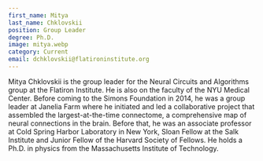 ```yaml
---
first_name: Mitya
last_name: Chklovskii
position: Group Leader
degree: Ph.D.
image: mitya.webp
category: Current
email: dchklovskii@flatironinstitute.org
---
```

<!-- bio below -->
Mitya Chklovskii is the group leader for the Neural Circuits and Algorithms group at the Flatiron Institute. He is also on the faculty of the NYU Medical Center. Before coming to the Simons Foundation in 2014, he was a group leader at Janelia Farm where he initiated and led a collaborative project that assembled the largest-at-the-time connectome, a comprehensive map of neural connections in the brain. Before that, he was an associate professor at Cold Spring Harbor Laboratory in New York, Sloan Fellow at the Salk Institute and Junior Fellow of the Harvard Society of Fellows. He holds a Ph.D. in physics from the Massachusetts Institute of Technology.